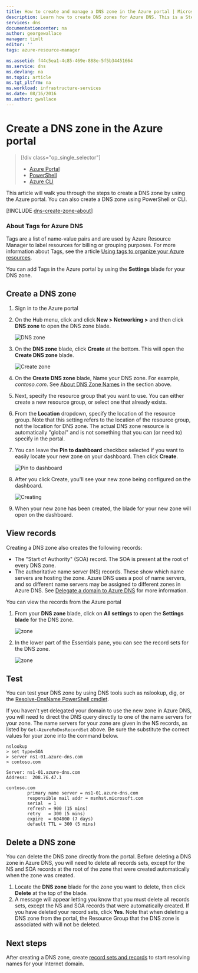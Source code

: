 ```yaml
---
title: How to create and manage a DNS zone in the Azure portal | Microsoft Docs
description: Learn how to create DNS zones for Azure DNS. This is a Step-by-step guide to create and manage your first DNS and start hosting your DNS domain using the Azure portal.
services: dns
documentationcenter: na
author: georgewallace
manager: timlt
editor: ''
tags: azure-resource-manager

ms.assetid: f44c5ea1-4c85-469e-888e-5f5b34451664
ms.service: dns
ms.devlang: na
ms.topic: article
ms.tgt_pltfrm: na
ms.workload: infrastructure-services
ms.date: 08/16/2016
ms.author: gwallace
---
```


# Create a DNS zone in the Azure portal

> [!div class="op_single_selector"]
> * [Azure Portal](dns-getstarted-create-dnszone-portal.md)
> * [PowerShell](dns-getstarted-create-dnszone.md)
> * [Azure CLI](dns-getstarted-create-dnszone-cli.md)

This article will walk you through the steps to create a DNS zone by using the Azure portal. You can also create a DNS zone using PowerShell or CLI.

[!INCLUDE [dns-create-zone-about](../../includes/dns-create-zone-about-include.md)]

### About Tags for Azure DNS

Tags are a list of name-value pairs and are used by Azure Resource Manager to label resources for billing or grouping purposes. For more information about Tags, see the article [Using tags to organize your Azure resources](../resource-group-using-tags.md).

You can add Tags in the Azure portal by using the **Settings** blade for your DNS zone.

## Create a DNS zone

1. Sign in to the Azure portal
2. On the Hub menu, click and click **New > Networking >** and then click **DNS zone** to open the DNS zone blade.

    ![DNS zone](./media/dns-getstarted-create-dnszone-portal/openzone650.png)

3. On the **DNS zone** blade, click **Create** at the bottom. This will open the **Create DNS zone** blade.

    ![Create zone](./media/dns-getstarted-create-dnszone-portal/newzone250.png)

4. On the **Create DNS zone** blade, Name your DNS zone. For example, *contoso.com*. See [About DNS Zone Names](#names) in the section above.
5. Next, specify the resource group that you want to use. You can either create a new resource group, or select one that already exists.
6. From the **Location** dropdown, specify the location of the resource group. Note that this setting refers to the location of the resource group, not the location for DNS zone. The actual DNS zone resource is automatically "global" and is not something that you can (or need to) specify in the portal.
7. You can leave the **Pin to dashboard** checkbox selected if you want to easily locate your new zone on your dashboard. Then click **Create**.

    ![Pin to dashboard](./media/dns-getstarted-create-dnszone-portal/pindashboard150.png)

8. After you click Create, you'll see your new zone being configured on the dashboard.

    ![Creating](./media/dns-getstarted-create-dnszone-portal/creating150.png)

9. When your new zone has been created, the blade for your new zone will open on the dashboard.

## View records

Creating a DNS zone also creates the following records:

* The "Start of Authority" (SOA) record. The SOA is present at the root of every DNS zone.
* The authoritative name server (NS) records. These show which name servers are hosting the zone. Azure DNS uses a pool of name servers, and so different name servers may be assigned to different zones in Azure DNS. See [Delegate a domain to Azure DNS](dns-domain-delegation.md) for more information.

You can view the records from the Azure portal

1. From your **DNS zone** blade, click on **All settings** to open the **Settings blade** for the DNS zone.

    ![zone](./media/dns-getstarted-create-dnszone-portal/viewzonens500.png)

2. In the lower part of the Essentials pane, you can see the record sets for the DNS zone.

    ![zone](./media/dns-getstarted-create-dnszone-portal/viewzone500.png)

## Test

You can test your DNS zone by using DNS tools such as nslookup, dig, or the [Resolve-DnsName PowerShell cmdlet](https://technet.microsoft.com/library/jj590781.aspx).

If you haven't yet delegated your domain to use the new zone in Azure DNS, you will need to direct the DNS query directly to one of the name servers for your zone. The name servers for your zone are given in the NS records, as listed by `Get-AzureRmDnsRecordSet` above. Be sure the substitute the correct values for your zone into the command below.

    nslookup
    > set type=SOA
    > server ns1-01.azure-dns.com
    > contoso.com

    Server: ns1-01.azure-dns.com
    Address:  208.76.47.1

    contoso.com
            primary name server = ns1-01.azure-dns.com
            responsible mail addr = msnhst.microsoft.com
            serial  = 1
            refresh = 900 (15 mins)
            retry   = 300 (5 mins)
            expire  = 604800 (7 days)
            default TTL = 300 (5 mins)

## Delete a DNS zone

You can delete the DNS zone directly from the portal. Before deleting a DNS zone in Azure DNS, you will need to delete all records sets, except for the NS and SOA records at the root of the zone that were created automatically when the zone was created.

1. Locate the **DNS zone** blade for the zone you want to delete, then click **Delete** at the top of the blade.
2. A message will appear letting you know that you must delete all records sets, except the NS and SOA records that were automatically created. If you have deleted your record sets, click **Yes**. Note that when deleting a DNS zone from the portal, the Resource Group that the DNS zone is associated with will not be deleted.

## Next steps

After creating a DNS zone, create [record sets and records](dns-getstarted-create-recordset-portal.md) to start resolving names for your Internet domain.


